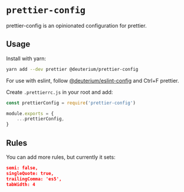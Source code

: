 # `prettier-config`

prettier-config is an opinionated configuration for prettier.

## Usage

Install with yarn:

```bash
yarn add --dev prettier @deuterium/prettier-config 
```

For use with eslint, follow [@deuterium/eslint-config](https://github.com/kbromma/deuterium/tree/master/packages/eslint-config) and Ctrl+F prettier.

Create `.prettierrc.js` in your root and add:

```javascript
const prettierConfig = require('prettier-config')

module.exports = {
    ...prettierConfig,
}
```

## Rules

You can add more rules, but currently it sets:

```json
semi: false,
singleQuote: true,
trailingComma: 'es5',
tabWidth: 4
```
